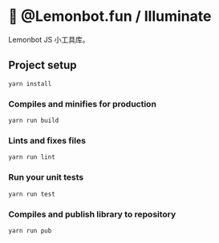 # 🍋 @Lemonbot.fun / Illuminate

Lemonbot JS 小工具库。

## Project setup
```
yarn install
```

### Compiles and minifies for production
```
yarn run build
```

### Lints and fixes files
```
yarn run lint
```

### Run your unit tests
```
yarn run test
```

### Compiles and publish library to repository
```
yarn run pub
```
